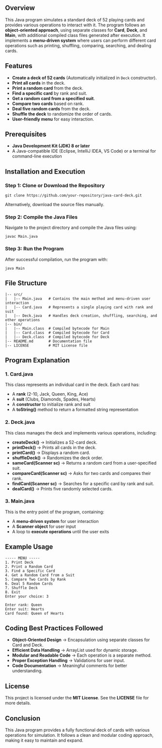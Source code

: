 ## Overview
This Java program simulates a standard deck of 52 playing cards and provides various operations to interact with it. The program follows an **object-oriented approach**, using separate classes for **Card**, **Deck**, and **Main**, with additional compiled class files generated after execution. It implements a **menu-driven system** where users can perform different card operations such as printing, shuffling, comparing, searching, and dealing cards.

## Features
- **Create a deck of 52 cards** (Automatically initialized in `Deck` constructor).
- **Print all cards** in the deck.
- **Print a random card** from the deck.
- **Find a specific card** by rank and suit.
- **Get a random card from a specified suit**.
- **Compare two cards** based on rank.
- **Deal five random cards** from the deck.
- **Shuffle the deck** to randomize the order of cards.
- **User-friendly menu** for easy interaction.

## Prerequisites
- **Java Development Kit (JDK) 8 or later**
- A Java-compatible IDE (Eclipse, IntelliJ IDEA, VS Code) or a terminal for command-line execution

## Installation and Execution
### **Step 1: Clone or Download the Repository**
```
git clone https://github.com/your-repository/java-card-deck.git
```
Alternatively, download the source files manually.

### **Step 2: Compile the Java Files**
Navigate to the project directory and compile the Java files using:
```
javac Main.java
```

### **Step 3: Run the Program**
After successful compilation, run the program with:
```
java Main
```

## File Structure
```
|-- src/
|   |-- Main.java   # Contains the main method and menu-driven user interaction
|   |-- Card.java   # Represents a single playing card with rank and suit
|   |-- Deck.java   # Handles deck creation, shuffling, searching, and other operations
|-- bin/
|   |-- Main.class  # Compiled bytecode for Main
|   |-- Card.class  # Compiled bytecode for Card
|   |-- Deck.class  # Compiled bytecode for Deck
|-- README.md       # Documentation file
|-- LICENSE         # MIT License file
```

## Program Explanation
### **1. Card.java**
This class represents an individual card in the deck. Each card has:
- A **rank** (2-10, Jack, Queen, King, Ace)
- A **suit** (Clubs, Diamonds, Spades, Hearts)
- A **constructor** to initialize rank and suit
- A **toString()** method to return a formatted string representation

### **2. Deck.java**
This class manages the deck and implements various operations, including:
- **createDeck()** → Initializes a 52-card deck.
- **printDeck()** → Prints all cards in the deck.
- **printCard()** → Displays a random card.
- **shuffleDeck()** → Randomizes the deck order.
- **sameCard(Scanner sc)** → Returns a random card from a user-specified suit.
- **compareCard(Scanner sc)** → Asks for two cards and compares their rank.
- **findCard(Scanner sc)** → Searches for a specific card by rank and suit.
- **dealCard()** → Prints five randomly selected cards.

### **3. Main.java**
This is the entry point of the program, containing:
- A **menu-driven system** for user interaction
- A **Scanner object** for user input
- A loop to **execute operations** until the user exits

## Example Usage
```
----- MENU -----
1. Print Deck
2. Print a Random Card
3. Find a Specific Card
4. Get a Random Card from a Suit
5. Compare Two Cards by Rank
6. Deal 5 Random Cards
7. Shuffle Deck
8. Exit
Enter your choice: 3

Enter rank: Queen
Enter suit: Hearts
Card found: Queen of Hearts
```

## Coding Best Practices Followed
- **Object-Oriented Design** → Encapsulation using separate classes for Card and Deck.
- **Efficient Data Handling** → ArrayList used for dynamic storage.
- **Modular and Readable Code** → Each operation is a separate method.
- **Proper Exception Handling** → Validations for user input.
- **Code Documentation** → Meaningful comments for better understanding.

## License
This project is licensed under the **MIT License**. See the **LICENSE** file for more details.

## Conclusion
This Java program provides a fully functional deck of cards with various operations for simulation. It follows a clean and modular coding approach, making it easy to maintain and expand.
